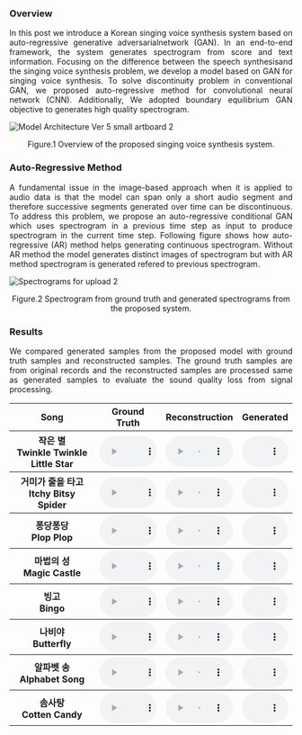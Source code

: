 ### Overview
<p align="justify">
In this post we  introduce  a  Korean  singing  voice  synthesis  system  based  on  auto-regressive  generative  adversarialnetwork (GAN). In an end-to-end framework, the system generates spectrogram from score and text information. Focusing on the difference between the speech synthesisand the singing voice synthesis problem, we develop a model based on GAN for singing voice synthesis. To solve discontinuity problem in conventional GAN, we proposed auto-regressive method for convolutional neural network (CNN). Additionally, We adopted boundary equilibrium GAN objective to generates high quality spectrogram.
</p>

![Model Architecture Ver 5 small artboard 2](https://user-images.githubusercontent.com/15067112/67160811-804e5180-f38f-11e9-8304-1c99420d644a.jpg)
<p align="center">Figure.1 Overview of the proposed singing voice synthesis system.</p>

### Auto-Regressive Method
<p align="justify">
A fundamental issue in the image-based approach when it is applied to audio data is that the model can span only a short audio segment and therefore successive segments generated over time can be discontinuous. To address this problem, we propose an auto-regressive conditional GAN which uses spectrogram in a previous time step as input to produce spectrogram in the current time step. 
Following figure shows how auto-regressive (AR) method helps generating continuous spectrogram. Without AR method the model generates distinct images of spectrogram but with AR method spectrogram is generated refered to previous spectrogram. 
</p>

![Spectrograms for upload 2](https://user-images.githubusercontent.com/15067112/67160822-a4aa2e00-f38f-11e9-969e-6f2fd1b878eb.jpg)
<p align="center">Figure.2 Spectrogram from ground truth and generated spectrograms from the proposed system.</p>

### Results
<p align="justify">
We compared generated samples from the proposed model with ground truth samples and reconstructed samples. The ground truth samples are from original records and the reconstructed samples are processed same as generated samples to evaluate the sound quality loss from signal processing. 
</p>

<script>
function pauseOthers(ele) {
    $("audio").not(ele).each(function (index, audio) {audio.pause();});
}
</script>

<style>
.main-content table {
    display: inline-table;
}
table {
    table-layout:fixed;
    width: 100%;
    overflow: hidden;
}
#player{
    width: 100%;
}
</style>

<table>
    <tr>
        <th> Song </th>
        <th> Ground Truth </th>
        <th> Reconstruction </th>
        <th> Generated </th>
    </tr>
    <tr>
        <th> 작은 별 <br> Twinkle Twinkle <br> Little Star </th>
        <th> <audio controls id="player" onplay="pauseOthers(this);"><source src="assets/audios/ground/star1_ground.mp3" type="audio/mpeg"></audio> </th>
        <th> <audio controls id="player" onplay="pauseOthers(this);"><source src="assets/audios/recon/star1_recon.mp3" type="audio/mpeg"></audio> </th>
        <th> <audio controls id="player" onplay="pauseOthers(this);"><source src="assets/audios/model4/star1_model4.mp3" type="audio/mpeg"></audio> </th>
    </tr>
    <tr>
        <th> 거미가 줄을 타고 <br> Itchy Bitsy Spider </th>
        <th> <audio controls id="player" onplay="pauseOthers(this);"><source src="assets/audios/ground/spider1_ground.mp3" type="audio/mpeg"></audio> </th>
        <th> <audio controls id="player" onplay="pauseOthers(this);"><source src="assets/audios/recon/spider1_recon.mp3" type="audio/mpeg"></audio> </th>
        <th> <audio controls id="player" onplay="pauseOthers(this);"><source src="assets/audios/model4/spider1_model4.mp3" type="audio/mpeg"></audio> </th>
    </tr>
    <tr>
        <th> 퐁당퐁당 <br> Plop Plop </th>
        <th> <audio controls id="player" onplay="pauseOthers(this);"><source src="assets/audios/ground/pong1_ground.mp3" type="audio/mpeg"></audio> </th>
        <th> <audio controls id="player" onplay="pauseOthers(this);"><source src="assets/audios/recon/pong1_recon.mp3" type="audio/mpeg"></audio> </th>
        <th> <audio controls id="player" onplay="pauseOthers(this);"><source src="assets/audios/model4/pong1_model4.mp3" type="audio/mpeg"></audio> </th>
    </tr>
    <tr>
        <th> 마법의 성 <br> Magic Castle </th>
        <th> <audio controls id="player" onplay="pauseOthers(this);"><source src="assets/audios/ground/magic1_ground.mp3" type="audio/mpeg"></audio> </th>
        <th> <audio controls id="player" onplay="pauseOthers(this);"><source src="assets/audios/recon/magic1_recon.mp3" type="audio/mpeg"></audio> </th>
        <th> <audio controls id="player" onplay="pauseOthers(this);"><source src="assets/audios/model4/magic1_model4.mp3" type="audio/mpeg"></audio> </th>
    </tr>
    <tr>
        <th> 빙고 <br> Bingo </th>
        <th> <audio controls id="player" onplay="pauseOthers(this);"><source src="assets/audios/ground/bingo1_ground.mp3" type="audio/mpeg"></audio> </th>
        <th> <audio controls id="player" onplay="pauseOthers(this);"><source src="assets/audios/recon/bingo1_recon.mp3" type="audio/mpeg"></audio> </th>
        <th> <audio controls id="player" onplay="pauseOthers(this);"><source src="assets/audios/model4/bingo1_model4.mp3" type="audio/mpeg"></audio> </th>
    </tr>
    <tr>
        <th> 나비야 <br> Butterfly </th>
        <th> <audio controls id="player" onplay="pauseOthers(this);"><source src="assets/audios/ground/butterfly1_ground.mp3" type="audio/mpeg"></audio> </th>
        <th> <audio controls id="player" onplay="pauseOthers(this);"><source src="assets/audios/recon/butterfly1_recon.mp3" type="audio/mpeg"></audio> </th>
        <th> <audio controls id="player" onplay="pauseOthers(this);"><source src="assets/audios/model4/butterfly1_model4.mp3" type="audio/mpeg"></audio> </th>
    </tr>
    <tr>
        <th> 알파벳 송 <br> Alphabet Song </th>
        <th> <audio controls id="player" onplay="pauseOthers(this);"><source src="assets/audios/ground/alpha1_ground.mp3" type="audio/mpeg"></audio> </th>
        <th> <audio controls id="player" onplay="pauseOthers(this);"><source src="assets/audios/recon/alpha1_recon.mp3" type="audio/mpeg"></audio> </th>
        <th> <audio controls id="player" onplay="pauseOthers(this);"><source src="assets/audios/model4/alpha1_model4.mp3" type="audio/mpeg"></audio> </th>
    </tr>
    <tr>
        <th> 솜사탕 <br> Cotten Candy </th>
        <th> <audio controls id="player" onplay="pauseOthers(this);"><source src="assets/audios/ground/candy1_ground.mp3" type="audio/mpeg"></audio> </th>
        <th> <audio controls id="player" onplay="pauseOthers(this);"><source src="assets/audios/recon/candy1_recon.mp3" type="audio/mpeg"></audio> </th>
        <th> <audio controls id="player" onplay="pauseOthers(this);"><source src="assets/audios/model4/candy1_model4.mp3" type="audio/mpeg"></audio> </th>
    </tr>
</table>